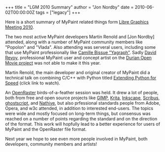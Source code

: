+++
title = "LGM 2010 Summary"
author = "Jon Nordby"
date = 2010-06-02T00:00:00Z
tags = ["legacy"]
+++

Here is a short summary of MyPaint related things form [Libre Graphics Meeting 2010][lgm-2010].

The two most active MyPaint developers Martin Renold and [Jon Nordby] attended,
along with a number of MyPaint community members like "Popolon" and "Vlada". Also
attending was serveral users, including some that use MyPaint professionally like 
[Camille Bissue "Yagraph"][yagraph]. Sadly [David Revoy][revoy], professional MyPaint
user and concept artist on the [Durian Open Movie project][durian] was not able
to make it this year.

[lgm-2010]: http://libregraphicsmeeting.org/2010
[jonner]: http://www.jonnor.com/
[yagraph]: http://www.yagraph.org/
[revoy]: http://davidrevoy.com
[durian]: http://durian.blender.org/

Martin Renold, the main developer and original creator of MyPaint did a technical
talk on combining C/C++ with Python titled [Extending Python for Speed][pyspeed]
(click link to watch).

[pyspeed]: http://river-valley.tv/extending-python-for-speed/

An [OpenRaster][ORA] 
birds-of-a-feather session was held. It drew a lot of people, both from free and
open source projects like [GIMP][GIMP], [Krita][Krita], [Inkscape][Inkscape], [Scribus][Scribus],
[ghostscript][ghostscript], and [Nathive][Nathive], but also prfessional standards
people from Adobe, Opera, and w3c attended, in addition to interested end-users. 
The topics were wide and mostly focused on long-term things, but consensus was
reached on a number of points regarding the standard and on the direction of the
format. This work will hopfully lead to a better experience for users of MyPaint
and the OpenRaster file format.

[ORA]: http://create.freedesktop.org/wiki/OpenRaster
[GIMP]: http://gimp.org
[Krita]: http://krita.org
[Inkscape]: http://inkscape.org
[Scribus]: http://www.scribus.net/
[ghostscript]: http://www.ghostscript.com/
[Nathive]: http://www.nathive.org/

Next year we hope to see even more people involved in MyPaint, both developers,
community members and artists!

